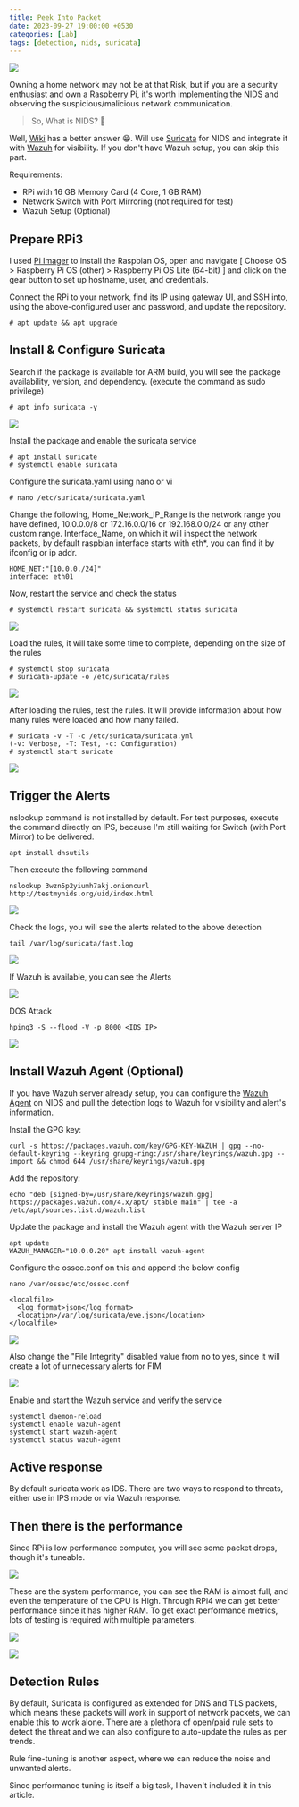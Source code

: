 ```yaml
---
title: Peek Into Packet
date: 2023-09-27 19:00:00 +0530
categories: [Lab]
tags: [detection, nids, suricata]
---
```


![](assets/images/peek_into_packet/1695761189501.jpg)

Owning a home network may not be at that Risk, but if you are a security enthusiast and own a Raspberry Pi, it's worth implementing the NIDS and observing the suspicious/malicious network communication.

> So, What is NIDS? 📖

Well, [Wiki](https://en.wikipedia.org/wiki/Intrusion_detection_system) has a better answer 😁. Will use [Suricata](https://suricata.io/) for NIDS and integrate it with [Wazuh](https://wazuh.com/) for visibility. If you don't have Wazuh setup, you can skip this part.

Requirements:
- RPi with 16 GB Memory Card (4 Core, 1 GB RAM)
- Network Switch with Port Mirroring (not required for test)
- Wazuh Setup (Optional)

## Prepare RPi3

I used [Pi Imager](https://www.raspberrypi.com/software/) to install the Raspbian OS, open and navigate [ Choose OS > Raspberry Pi OS (other) > Raspberry Pi OS Lite (64-bit) ] and click on the gear button to set up hostname, user, and credentials.

Connect the RPi to your network, find its IP using gateway UI, and SSH into, using the above-configured user and password, and update the repository.

`# apt update && apt upgrade`

## Install & Configure Suricata

Search if the package is available for ARM build, you will see the package availability, version, and dependency. (execute the command as sudo privilege)

`# apt info suricata -y`

![](assets/images/peek_into_packet/1695761532162.png)


Install the package and enable the suricata service

```
# apt install suricate
# systemctl enable suricata
```

Configure the suricata.yaml using nano or vi

`# nano /etc/suricata/suricata.yaml`

Change the following, Home_Network_IP_Range is the network range you have defined, 10.0.0.0/8 or 172.16.0.0/16 or 192.168.0.0/24 or any other custom range. Interface_Name, on which it will inspect the network packets, by default raspbian interface starts with eth*, you can find it by ifconfig or ip addr.

```
HOME_NET:"[10.0.0./24]"
interface: eth01
```
Now, restart the service and check the status

`# systemctl restart suricata && systemctl status suricata`

![](assets/images/peek_into_packet/1695820971556.png)


Load the rules, it will take some time to complete, depending on the size of the rules
```
# systemctl stop suricata
# suricata-update -o /etc/suricata/rules
```
![](assets/images/peek_into_packet/1695821084854.png)


After loading the rules, test the rules. It will provide information about how many rules were loaded and how many failed.

```
# suricata -v -T -c /etc/suricata/suricata.yml
(-v: Verbose, -T: Test, -c: Configuration)
# systemctl start suricate
```
![](assets/images/peek_into_packet/1695821255705.png)


## Trigger the Alerts

nslookup command is not installed by default. For test purposes, execute the command directly on IPS, because I'm still waiting for Switch (with Port Mirror) to be delivered.

`apt install dnsutils`

Then execute the following command

`nslookup 3wzn5p2yiumh7akj.onioncurl http://testmynids.org/uid/index.html`

![](assets/images/peek_into_packet/1695821531732.png)


Check the logs, you will see the alerts related to the above detection 

`tail /var/log/suricata/fast.log`

![](assets/images/peek_into_packet/1695821622903.png)


If Wazuh is available, you can see the Alerts

![](assets/images/peek_into_packet/1695823030039.png)

DOS Attack

`hping3 -S --flood -V -p 8000 <IDS_IP>`

![](assets/images/peek_into_packet/1695823146149.png)


## Install Wazuh Agent (Optional)

If you have Wazuh server already setup, you can configure the [Wazuh Agent](https://documentation.wazuh.com/current/installation-guide/wazuh-agent/wazuh-agent-package-linux.html) on NIDS and pull the detection logs to Wazuh for visibility and alert's information.

Install the GPG key:

```
curl -s https://packages.wazuh.com/key/GPG-KEY-WAZUH | gpg --no-default-keyring --keyring gnupg-ring:/usr/share/keyrings/wazuh.gpg --import && chmod 644 /usr/share/keyrings/wazuh.gpg
```

Add the repository:

```
echo "deb [signed-by=/usr/share/keyrings/wazuh.gpg] https://packages.wazuh.com/4.x/apt/ stable main" | tee -a /etc/apt/sources.list.d/wazuh.list
```
Update the package and install the Wazuh agent with the Wazuh server IP
```
apt update
WAZUH_MANAGER="10.0.0.20" apt install wazuh-agent
```
Configure the ossec.conf on this and append the below config

`nano /var/ossec/etc/ossec.conf`
```
<localfile>
  <log_format>json</log_format>   
  <location>/var/log/suricata/eve.json</location>
</localfile>
```
![](assets/images/peek_into_packet/1695821979958.png)


Also change the "File Integrity" disabled value from no to yes, since it will create a lot of unnecessary alerts for FIM

![](assets/images/peek_into_packet/1695822171609.png)


Enable and start the Wazuh service and verify the service
```
systemctl daemon-reload
systemctl enable wazuh-agent
systemctl start wazuh-agent
systemctl status wazuh-agent
```

## Active response

By default suricata work as IDS. There are two ways to respond to threats, either use in IPS mode or via Wazuh response. 

## Then there is the performance

Since RPi is low performance computer, you will see some packet drops, though it's tuneable.

![](assets/images/peek_into_packet/1695822661694.png)


These are the system performance, you can see the RAM is almost full, and even the temperature of the CPU is High. Through RPi4 we can get better performance since it has higher RAM. To get exact performance metrics, lots of testing is required with multiple parameters.

![](assets/images/peek_into_packet/1695823341506.png)

![](assets/images/peek_into_packet/1695823353180.png)


## Detection Rules
By default, Suricata is configured as extended for DNS and TLS packets, which means these packets will work in support of network packets, we can enable this to work alone. There are a plethora of open/paid rule sets to detect the threat and we can also configure to auto-update the rules as per trends.

Rule fine-tuning is another aspect, where we can reduce the noise and unwanted alerts.

Since performance tuning is itself a big task, I haven't included it in this article.
